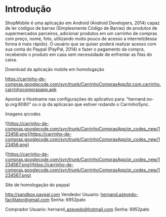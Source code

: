 # Introdução #


ShopMobile é uma aplicação em Android (Android Developers, 2014) capaz de ler códigos de barras (Simplesmente Código de Barras) de produtos de supermercados parceiros, adicionar produtos em um carrinho de compras com preço, nome, foto, utilizando muito pouco de acesso a internet(dessa forma é mais rápido). O usuário que se quiser poderá realizar acesso com sua conta do Paypal (PayPal, 2014) e fazer o pagamento da compra, recebendo o produto em casa sem necessidade de enfrentar as filas do caixa.



Download da aplicação mobile em homologação

https://carrinho-de-compras.googlecode.com/svn/trunk/CarrinhoComprasApp/br.com.carrinho.carrinhocomprasapp.apk


Apontar o Hostname nas configurações do aplicativo para: "hernand.no-ip.org:8080" ou o ip da aplicacao que estiver rodando o CarrinhoSync.

Imagens qrcodes

![https://carrinho-de-compras.googlecode.com/svn/trunk/CarrinhoComprasApp/qr_codes_new/123456.png](https://carrinho-de-compras.googlecode.com/svn/trunk/CarrinhoComprasApp/qr_codes_new/123456.png)

![https://carrinho-de-compras.googlecode.com/svn/trunk/CarrinhoComprasApp/qr_codes_new/1234567.png](https://carrinho-de-compras.googlecode.com/svn/trunk/CarrinhoComprasApp/qr_codes_new/1234567.png)

Site de homologação do paypal

http://sandbox.paypal.com
Vendedor
Usuario: hernand.azevedo-facilitator@gmail.com
Senha: 6952pato

Comprador
Usuario: hernand\_azevedo@hotmail.com
Senha: 6952pato